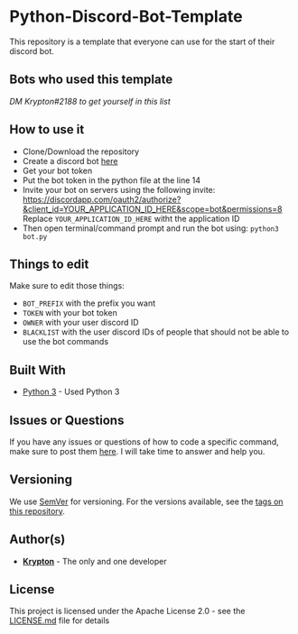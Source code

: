 # Python-Discord-Bot-Template
This repository is a template that everyone can use for the start of their discord bot.

## Bots who used this template

*DM Krypton#2188 to get yourself in this list*

## How to use it

* Clone/Download the repository
* Create a discord bot [here](https://discordapp.com/developers/applications)
* Get your bot token
* Put the bot token in the python file at the line 14
* Invite your bot on servers using the following invite:
https://discordapp.com/oauth2/authorize?&client_id=YOUR_APPLICATION_ID_HERE&scope=bot&permissions=8
Replace `YOUR_APPLICATION_ID_HERE` witht the application ID
* Then open terminal/command prompt and run the bot using: `python3 bot.py`

## Things to edit
Make sure to edit those things:
* `BOT_PREFIX` with the prefix you want
* `TOKEN` with your bot token
* `OWNER` with your user discord ID
* `BLACKLIST` with the user discord IDs of people that should not be able to use the bot commands


## Built With

* [Python 3](https://www.python.org/) - Used Python 3

## Issues or Questions

If you have any issues or questions of how to code a specific command, make sure to post them [here](https://github.com/kkrypt0nn/Python-Discord-Bot-Template/issues). I will take time to answer and help you.

## Versioning

We use [SemVer](http://semver.org) for versioning. For the versions available, see the [tags on this repository](https://github.com/kkrypt0nn/Python-Discord-Bot-Template/tags). 

## Author(s)

* **[Krypton](https://spacelab.wtf)** - The only and one developer

## License

This project is licensed under the Apache License 2.0 - see the [LICENSE.md](LICENSE.md) file for details
